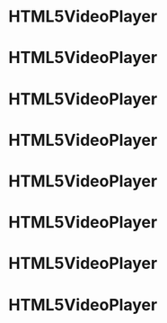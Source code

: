 # HTML5VideoPlayer
# HTML5VideoPlayer
# HTML5VideoPlayer
# HTML5VideoPlayer
# HTML5VideoPlayer
# HTML5VideoPlayer
# HTML5VideoPlayer
# HTML5VideoPlayer
